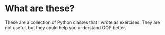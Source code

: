 # What are these?

These are a collection of Python classes that I wrote as exercises. They are
not useful, but they could help you understand OOP better.
